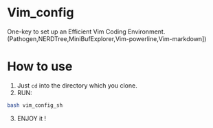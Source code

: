 # Vim_config
One-key to set up an Efficient Vim Coding Environment.(Pathogen,NERDTree,MiniBufExplorer,Vim-powerline,Vim-markdown])

# How to use

1. Just `cd` into the directory which you clone.
2. RUN:
```BASH
bash vim_config_sh
```

3. ENJOY it !
